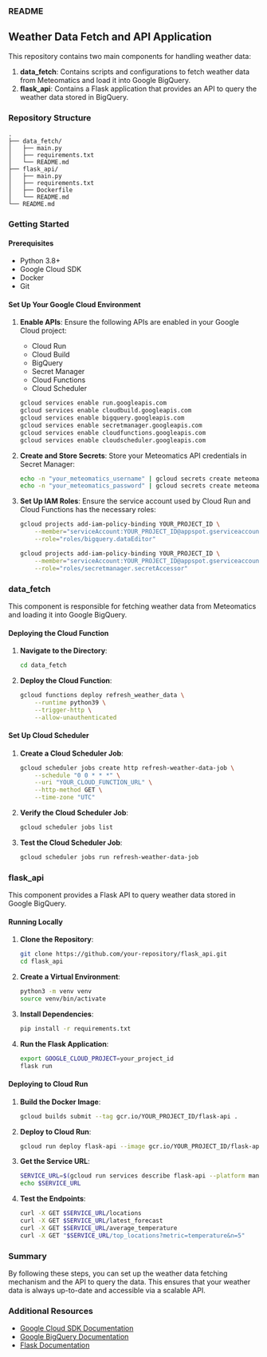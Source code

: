 ### README

## Weather Data Fetch and API Application

This repository contains two main components for handling weather data:
1. **data_fetch**: Contains scripts and configurations to fetch weather data from Meteomatics and load it into Google BigQuery.
2. **flask_api**: Contains a Flask application that provides an API to query the weather data stored in BigQuery.

### Repository Structure

```
.
├── data_fetch/
│   ├── main.py
│   ├── requirements.txt
│   └── README.md
├── flask_api/
│   ├── main.py
│   ├── requirements.txt
│   ├── Dockerfile
│   └── README.md
└── README.md
```

### Getting Started

#### Prerequisites

- Python 3.8+
- Google Cloud SDK
- Docker
- Git

#### Set Up Your Google Cloud Environment

1. **Enable APIs**:
   Ensure the following APIs are enabled in your Google Cloud project:
   - Cloud Run
   - Cloud Build
   - BigQuery
   - Secret Manager
   - Cloud Functions
   - Cloud Scheduler

   ```sh
   gcloud services enable run.googleapis.com
   gcloud services enable cloudbuild.googleapis.com
   gcloud services enable bigquery.googleapis.com
   gcloud services enable secretmanager.googleapis.com
   gcloud services enable cloudfunctions.googleapis.com
   gcloud services enable cloudscheduler.googleapis.com
   ```

2. **Create and Store Secrets**:
   Store your Meteomatics API credentials in Secret Manager:

   ```sh
   echo -n "your_meteomatics_username" | gcloud secrets create meteomatics_username --data-file=-
   echo -n "your_meteomatics_password" | gcloud secrets create meteomatics_password --data-file=-
   ```

3. **Set Up IAM Roles**:
   Ensure the service account used by Cloud Run and Cloud Functions has the necessary roles:

   ```sh
   gcloud projects add-iam-policy-binding YOUR_PROJECT_ID \
       --member="serviceAccount:YOUR_PROJECT_ID@appspot.gserviceaccount.com" \
       --role="roles/bigquery.dataEditor"

   gcloud projects add-iam-policy-binding YOUR_PROJECT_ID \
       --member="serviceAccount:YOUR_PROJECT_ID@appspot.gserviceaccount.com" \
       --role="roles/secretmanager.secretAccessor"
   ```

### data_fetch

This component is responsible for fetching weather data from Meteomatics and loading it into Google BigQuery.

#### Deploying the Cloud Function

1. **Navigate to the Directory**:

   ```sh
   cd data_fetch
   ```

2. **Deploy the Cloud Function**:

   ```sh
   gcloud functions deploy refresh_weather_data \
       --runtime python39 \
       --trigger-http \
       --allow-unauthenticated
   ```

#### Set Up Cloud Scheduler

1. **Create a Cloud Scheduler Job**:

   ```sh
   gcloud scheduler jobs create http refresh-weather-data-job \
       --schedule "0 0 * * *" \
       --uri "YOUR_CLOUD_FUNCTION_URL" \
       --http-method GET \
       --time-zone "UTC"
   ```

2. **Verify the Cloud Scheduler Job**:

   ```sh
   gcloud scheduler jobs list
   ```

3. **Test the Cloud Scheduler Job**:

   ```sh
   gcloud scheduler jobs run refresh-weather-data-job
   ```

### flask_api

This component provides a Flask API to query weather data stored in Google BigQuery.

#### Running Locally

1. **Clone the Repository**:

   ```sh
   git clone https://github.com/your-repository/flask_api.git
   cd flask_api
   ```

2. **Create a Virtual Environment**:

   ```sh
   python3 -m venv venv
   source venv/bin/activate
   ```

3. **Install Dependencies**:

   ```sh
   pip install -r requirements.txt
   ```

4. **Run the Flask Application**:

   ```sh
   export GOOGLE_CLOUD_PROJECT=your_project_id
   flask run
   ```

#### Deploying to Cloud Run

1. **Build the Docker Image**:

   ```sh
   gcloud builds submit --tag gcr.io/YOUR_PROJECT_ID/flask-api .
   ```

2. **Deploy to Cloud Run**:

   ```sh
   gcloud run deploy flask-api --image gcr.io/YOUR_PROJECT_ID/flask-api --platform managed --region YOUR_REGION --allow-unauthenticated
   ```

3. **Get the Service URL**:

   ```sh
   SERVICE_URL=$(gcloud run services describe flask-api --platform managed --region YOUR_REGION --format 'value(status.url)')
   echo $SERVICE_URL
   ```

4. **Test the Endpoints**:

   ```sh
   curl -X GET $SERVICE_URL/locations
   curl -X GET $SERVICE_URL/latest_forecast
   curl -X GET $SERVICE_URL/average_temperature
   curl -X GET "$SERVICE_URL/top_locations?metric=temperature&n=5"
   ```

### Summary

By following these steps, you can set up the weather data fetching mechanism and the API to query the data. This ensures that your weather data is always up-to-date and accessible via a scalable API.

### Additional Resources

- [Google Cloud SDK Documentation](https://cloud.google.com/sdk/docs)
- [Google BigQuery Documentation](https://cloud.google.com/bigquery/docs)
- [Flask Documentation](https://flask.palletsprojects.com/)